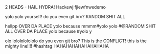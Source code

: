 2 HEADS - HAIL HYDRA!
Hackewj fjiewfnwedemo

yolo
yolo yourself!
do you even git bro?
RANDOM SHIT ALL 

hellpp
OVER DA PLACE
yolo because mmmm#yolo yolo
#@RANDOM SHIT ALL OVER DA PLACE
yolo because #yolo y

olo
lololololololo
do you even git bro?
This is the CONFLICT!
this is the mighty line!!!! #hashtag
HAHAHAHAHAHAHAHAHA
